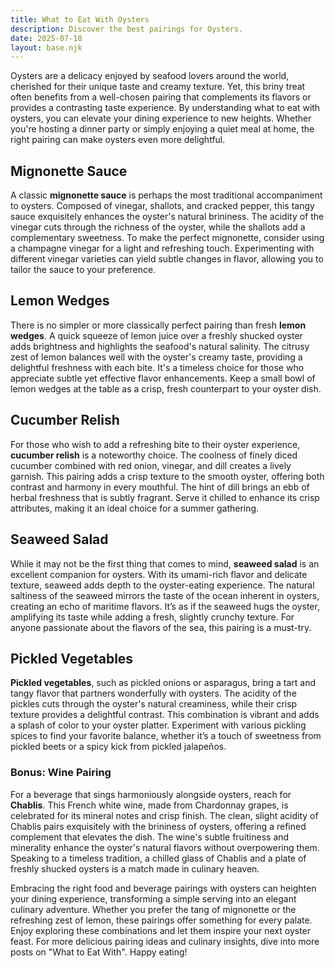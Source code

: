 ```yaml
---
title: What to Eat With Oysters
description: Discover the best pairings for Oysters.
date: 2025-07-18
layout: base.njk
---
```


Oysters are a delicacy enjoyed by seafood lovers around the world, cherished for their unique taste and creamy texture. Yet, this briny treat often benefits from a well-chosen pairing that complements its flavors or provides a contrasting taste experience. By understanding what to eat with oysters, you can elevate your dining experience to new heights. Whether you're hosting a dinner party or simply enjoying a quiet meal at home, the right pairing can make oysters even more delightful.

## **Mignonette Sauce**

A classic **mignonette sauce** is perhaps the most traditional accompaniment to oysters. Composed of vinegar, shallots, and cracked pepper, this tangy sauce exquisitely enhances the oyster's natural brininess. The acidity of the vinegar cuts through the richness of the oyster, while the shallots add a complementary sweetness. To make the perfect mignonette, consider using a champagne vinegar for a light and refreshing touch. Experimenting with different vinegar varieties can yield subtle changes in flavor, allowing you to tailor the sauce to your preference.

## **Lemon Wedges**

There is no simpler or more classically perfect pairing than fresh **lemon wedges**. A quick squeeze of lemon juice over a freshly shucked oyster adds brightness and highlights the seafood's natural salinity. The citrusy zest of lemon balances well with the oyster's creamy taste, providing a delightful freshness with each bite. It's a timeless choice for those who appreciate subtle yet effective flavor enhancements. Keep a small bowl of lemon wedges at the table as a crisp, fresh counterpart to your oyster dish.

## **Cucumber Relish**

For those who wish to add a refreshing bite to their oyster experience, **cucumber relish** is a noteworthy choice. The coolness of finely diced cucumber combined with red onion, vinegar, and dill creates a lively garnish. This pairing adds a crisp texture to the smooth oyster, offering both contrast and harmony in every mouthful. The hint of dill brings an ebb of herbal freshness that is subtly fragrant. Serve it chilled to enhance its crisp attributes, making it an ideal choice for a summer gathering.

## **Seaweed Salad**

While it may not be the first thing that comes to mind, **seaweed salad** is an excellent companion for oysters. With its umami-rich flavor and delicate texture, seaweed adds depth to the oyster-eating experience. The natural saltiness of the seaweed mirrors the taste of the ocean inherent in oysters, creating an echo of maritime flavors. It’s as if the seaweed hugs the oyster, amplifying its taste while adding a fresh, slightly crunchy texture. For anyone passionate about the flavors of the sea, this pairing is a must-try.

## **Pickled Vegetables**

**Pickled vegetables**, such as pickled onions or asparagus, bring a tart and tangy flavor that partners wonderfully with oysters. The acidity of the pickles cuts through the oyster's natural creaminess, while their crisp texture provides a delightful contrast. This combination is vibrant and adds a splash of color to your oyster platter. Experiment with various pickling spices to find your favorite balance, whether it’s a touch of sweetness from pickled beets or a spicy kick from pickled jalapeños.

### **Bonus: Wine Pairing**

For a beverage that sings harmoniously alongside oysters, reach for **Chablis**. This French white wine, made from Chardonnay grapes, is celebrated for its mineral notes and crisp finish. The clean, slight acidity of Chablis pairs exquisitely with the brininess of oysters, offering a refined complement that elevates the dish. The wine's subtle fruitiness and minerality enhance the oyster's natural flavors without overpowering them. Speaking to a timeless tradition, a chilled glass of Chablis and a plate of freshly shucked oysters is a match made in culinary heaven.

Embracing the right food and beverage pairings with oysters can heighten your dining experience, transforming a simple serving into an elegant culinary adventure. Whether you prefer the tang of mignonette or the refreshing zest of lemon, these pairings offer something for every palate. Enjoy exploring these combinations and let them inspire your next oyster feast. For more delicious pairing ideas and culinary insights, dive into more posts on "What to Eat With". Happy eating!